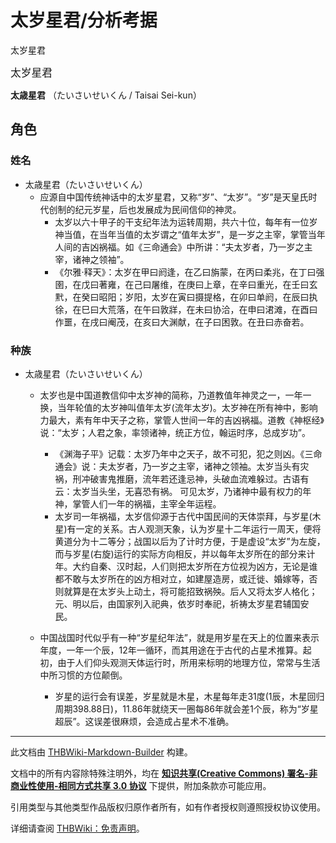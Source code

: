 # 太岁星君/分析考据

<!-- source html: G:\repos\THBWiki-Markdown-Builder\THBWikiMarkdown\Temp\main\b\b8\ns0%3A%E5%A4%AA%E5%B2%81%E6%98%9F%E5%90%9B%2F%E5%88%86%E6%9E%90%E8%80%83%E6%8D%AE.html -->

太岁星君

  
<big>太岁星君</big>  

 **太歳星君** （たいさいせいくん / Taisai Sei-kun）
  

## 角色
### 姓名
- 太歳星君（たいさいせいくん）
  - 应源自中国传统神话中的太岁星君，又称“岁”、“太岁”。“岁”是天皇氏时代创制的纪元岁星，后也发展成为民间信仰的神灵。
    - 太岁以六十甲子的干支纪年法为运转周期，共六十位，每年有一位岁神当值，在当年当值的太岁谓之“值年太岁”，是一岁之主宰，掌管当年人间的吉凶祸福。如《三命通会》中所讲：“夫太岁者，乃一岁之主宰，诸神之领袖”。
    - 《尔雅·释天》：太岁在甲曰阏逢，在乙曰旃蒙，在丙曰柔兆，在丁曰强圉，在戊曰著雍，在己曰屠维，在庚曰上章，在辛曰重光，在壬曰玄黓，在癸曰昭阳；岁阳，太岁在寅曰摄提格，在卯曰单阏，在辰曰执徐，在巳曰大荒落，在午曰敦牂，在未曰协洽，在申曰涒滩，在酉曰作噩，在戌曰阉茂，在亥曰大渊献，在子曰困敦。在丑曰赤奋若。



### 种族
- 太歳星君（たいさいせいくん）
  - 太岁也是中国道教信仰中太岁神的简称，乃道教值年神灵之一，一年一换，当年轮值的太岁神叫值年太岁(流年太岁)。太岁神在所有神中，影响力最大，素有年中天子之称，掌管人世间一年的吉凶祸福。道教《神枢经》说：“太岁；人君之象，率领诸神，统正方位，翰运时序，总成岁功”。
    - 《渊海子平》记载：太岁乃年中之天子，故不可犯，犯之则凶。《三命通会》说：夫太岁者，乃一岁之主宰，诸神之领袖。太岁当头有灾祸，刑冲破害鬼推磨，流年若还逢忌神，头破血流难躲过。古语有云：太岁当头坐，无喜恐有祸。 可见太岁，乃诸神中最有权力的年神，掌管人们一年的祸福，主宰全年运程。
    - 太岁司一年祸福，太岁信仰源于古代中国民间的天体崇拜，与岁星(木星)有一定的关系。古人观测天象，认为岁星十二年运行一周天，便将黄道分为十二等分；战国以后为了计时方便，于是虚设“太岁”为左旋，而与岁星(右旋)运行的实际方向相反，并以每年太岁所在的部分来计年。大约自秦、汉时起，人们则把太岁所在方位视为凶方，无论是谁都不敢与太岁所在的凶方相对立，如建屋造房，或迁徙、婚嫁等，否则就算是在太岁头上动土，将可能招致祸殃。后人又将太岁人格化；元、明以后，由国家列入祀典，依岁时奉祀，祈祷太岁星君辅国安民。

  - 中国战国时代似乎有一种“岁星纪年法”，就是用岁星在天上的位置来表示年度，一年一个辰，12年一循环，而其用途在于古代的占星术推算。起初，由于人们仰头观测天体运行时，所用来标明的地理方位，常常与生活中所习惯的方位颠倒。
    - 岁星的运行会有误差，岁星就是木星，木星每年走31度(1辰，木星回归周期398.88日)，11.86年就绕天一圈每86年就会差1个辰，称为“岁星超辰”。这误差很麻烦，会造成占星术不准确。







---

此文档由 [THBWiki-Markdown-Builder](https://github.com/Delsin-Yu/THBWiki-Markdown-Builder) 构建。

文档中的所有内容除特殊注明外，均在 [**知识共享(Creative Commons) 署名-非商业性使用-相同方式共享 3.0 协议**](https://creativecommons.org/licenses/by-sa/3.0/deed.zh-hans) 下提供，附加条款亦可能应用。

引用类型与其他类型作品版权归原作者所有，如有作者授权则遵照授权协议使用。

详细请查阅 [THBWiki：免责声明](https://thbwiki.cc/THBWiki:%E5%85%8D%E8%B4%A3%E5%A3%B0%E6%98%8E)。


